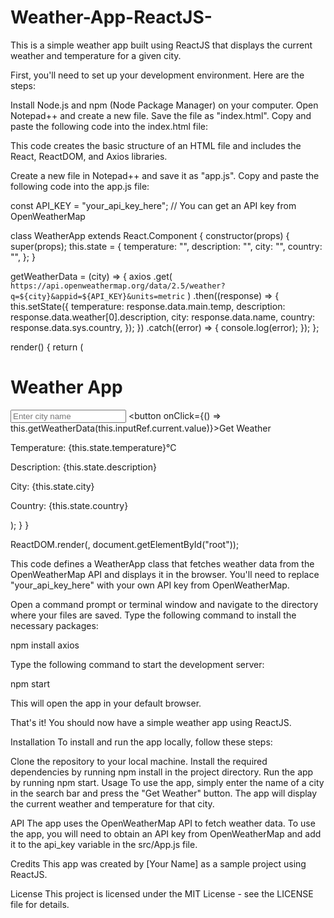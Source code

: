 # Weather-App-ReactJS-
This is a simple weather app built using ReactJS that displays the current weather and temperature for a given city.

First, you'll need to set up your development environment. Here are the steps:

Install Node.js and npm (Node Package Manager) on your computer.
Open Notepad++ and create a new file.
Save the file as "index.html".
Copy and paste the following code into the index.html file:

<!DOCTYPE html>
<html>
  <head>
    <meta charset="UTF-8" />
    <title>Weather App</title>
  </head>
  <body>
    <div id="root"></div>
    <script src="https://unpkg.com/react@17.0.2/umd/react.production.min.js"></script>
    <script src="https://unpkg.com/react-dom@17.0.2/umd/react-dom.production.min.js"></script>
    <script src="https://unpkg.com/axios/dist/axios.min.js"></script>
    <script src="./app.js"></script>
  </body>
</html>

This code creates the basic structure of an HTML file and includes the React, ReactDOM, and Axios libraries.

Create a new file in Notepad++ and save it as "app.js".
Copy and paste the following code into the app.js file:

const API_KEY = "your_api_key_here"; // You can get an API key from OpenWeatherMap

class WeatherApp extends React.Component {
  constructor(props) {
    super(props);
    this.state = {
      temperature: "",
      description: "",
      city: "",
      country: "",
    };
  }

  getWeatherData = (city) => {
    axios
      .get(
        `https://api.openweathermap.org/data/2.5/weather?q=${city}&appid=${API_KEY}&units=metric`
      )
      .then((response) => {
        this.setState({
          temperature: response.data.main.temp,
          description: response.data.weather[0].description,
          city: response.data.name,
          country: response.data.sys.country,
        });
      })
      .catch((error) => {
        console.log(error);
      });
  };

  render() {
    return (
      <div>
        <h1>Weather App</h1>
        <input type="text" placeholder="Enter city name" ref={this.inputRef} />
        <button onClick={() => this.getWeatherData(this.inputRef.current.value)}>Get Weather</button>
        <div>
          <p>Temperature: {this.state.temperature}°C</p>
          <p>Description: {this.state.description}</p>
          <p>City: {this.state.city}</p>
          <p>Country: {this.state.country}</p>
        </div>
      </div>
    );
  }
}

ReactDOM.render(<WeatherApp />, document.getElementById("root"));

This code defines a WeatherApp class that fetches weather data from the OpenWeatherMap API and displays it in the browser. You'll need to replace "your_api_key_here" with your own API key from OpenWeatherMap.

Open a command prompt or terminal window and navigate to the directory where your files are saved.
Type the following command to install the necessary packages:

npm install axios

Type the following command to start the development server:

npm start

This will open the app in your default browser.

That's it! You should now have a simple weather app using ReactJS.

Installation
To install and run the app locally, follow these steps:

Clone the repository to your local machine.
Install the required dependencies by running npm install in the project directory.
Run the app by running npm start.
Usage
To use the app, simply enter the name of a city in the search bar and press the "Get Weather" button. The app will display the current weather and temperature for that city.

API
The app uses the OpenWeatherMap API to fetch weather data. To use the app, you will need to obtain an API key from OpenWeatherMap and add it to the api_key variable in the src/App.js file.

Credits
This app was created by [Your Name] as a sample project using ReactJS.

License
This project is licensed under the MIT License - see the LICENSE file for details.
